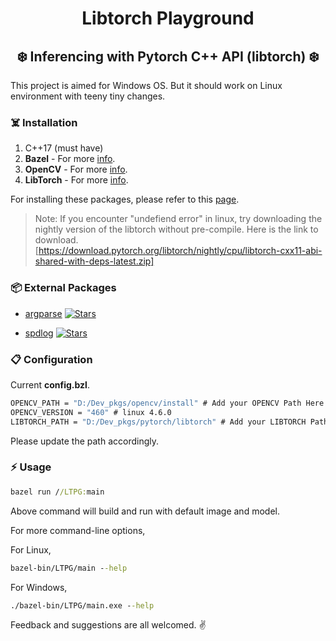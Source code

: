 # <div align="center"> Libtorch Playground </div>

## <div align="center">  :snowflake: Inferencing with Pytorch C++ API (libtorch) :snowflake: </div>

This project is aimed for Windows OS. But it should work on Linux environment with teeny tiny changes.

### :skull_and_crossbones: Installation

1. C++17 (must have)
2. **Bazel**        - For more [info](https://bazel.build/install).
3. **OpenCV**       - For more [info](https://docs.opencv.org/4.x/df/d65/tutorial_table_of_content_introduction.html).
4. **LibTorch**     - For more [info](https://pytorch.org/cppdocs/installing.html).

For installing these packages, please refer to this [page](https://github.com/ArkarPhyo1310/DevEnv4Windows).

>Note: If you encounter "undefiend error" in linux, try downloading the nightly version of the libtorch without pre-compile.
>Here is the link to download. [https://download.pytorch.org/libtorch/nightly/cpu/libtorch-cxx11-abi-shared-with-deps-latest.zip]

### :package: External Packages

- [argparse](https://github.com/p-ranav/argparse) [![Stars](https://img.shields.io/github/stars/p-ranav/argparse.svg?style=flat&logo=GitHub&logoColor=white&color=blue)](https://github.com/p-ranav/argparse)

- [spdlog](https://github.com/gabime/spdlog) [![Stars](https://img.shields.io/github/stars/gabime/spdlog.svg?style=flat&logo=GitHub&logoColor=white&color=blue)](https://github.com/gabime/spdlog)

### :clipboard: Configuration

Current **config.bzl**.

```cmd
OPENCV_PATH = "D:/Dev_pkgs/opencv/install" # Add your OPENCV Path Here
OPENCV_VERSION = "460" # linux 4.6.0
LIBTORCH_PATH = "D:/Dev_pkgs/pytorch/libtorch" # Add your LIBTORCH Path here
```

Please update the path accordingly.

### :zap: Usage

```cmd
bazel run //LTPG:main 
```

Above command will build and run with default image and model.

For more command-line options,

For Linux,

```cmd
bazel-bin/LTPG/main --help
```

For Windows,

```cmd
./bazel-bin/LTPG/main.exe --help
```

Feedback and suggestions are all welcomed. :v:
